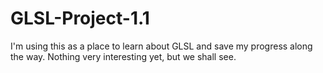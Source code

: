 # GLSL-Project-1.1

I'm using this as a place to learn about GLSL and save my progress along the way. Nothing very interesting yet, but we shall see.
